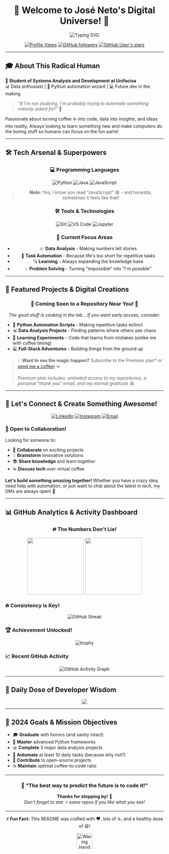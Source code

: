 <div align="center">
  
# 🚀 Welcome to José Neto's Digital Universe! 🌟

<img src="https://readme-typing-svg.herokuapp.com?font=Fira+Code&size=30&duration=3000&pause=1000&color=F75C7E&center=true&vCenter=true&width=600&lines=Hey+there!+I'm+José+Neto+👋;Data+Enthusiast+%26+Python+Wizard+🐍;Future+Dev+in+the+Making+💻;Always+Automating+Everything+🤖" alt="Typing SVG" />

</div>

<div align="center">
  
[![Profile Views](https://komarev.com/ghpvc/?username=netojj&color=blueviolet&style=for-the-badge&label=DIGITAL+VISITORS)](https://github.com/netojj)
[![GitHub followers](https://img.shields.io/github/followers/netojj?style=for-the-badge&color=orange&labelColor=ce471e)](https://github.com/netojj?tab=followers)
[![GitHub User's stars](https://img.shields.io/github/stars/netojj?style=for-the-badge&color=yellow&labelColor=ff8c00)](https://github.com/netojj?tab=repositories)

</div>

---

## 🎓 About This Radical Human

**🏫 Student of Systems Analysis and Development at Unifacisa**  
📊 Data enthusiast | 🐍 Python automation wizard | 💻 Future dev in the making

> *"If I'm not studying, I'm probably trying to automate something nobody asked for!"* 🤖

Passionate about turning coffee ☕ into code, data into insights, and ideas into reality. Always looking to learn something new and make computers do the boring stuff so humans can focus on the fun parts!

---

## 🛠️ Tech Arsenal & Superpowers

<div align="center">

### 💻 Programming Languages
![Python](https://img.shields.io/badge/Python-FFD43B?style=for-the-badge&logo=python&logoColor=blue)
![Java](https://img.shields.io/badge/Java-ED8B00?style=for-the-badge&logo=openjdk&logoColor=white)
![JavaScript](https://img.shields.io/badge/JavaScript-323330?style=for-the-badge&logo=javascript&logoColor=F7DF1E)

> **Note:** Yes, I know you read "JavaScrypt" 😄 - and honestly, sometimes it feels like that!

### 🛠️ Tools & Technologies
![Git](https://img.shields.io/badge/GIT-E44C30?style=for-the-badge&logo=git&logoColor=white)
![VS Code](https://img.shields.io/badge/Visual_Studio_Code-0078D4?style=for-the-badge&logo=visual%20studio%20code&logoColor=white)
![Jupyter](https://img.shields.io/badge/Jupyter-F37626.svg?&style=for-the-badge&logo=Jupyter&logoColor=white)

### 🎯 Current Focus Areas
- 📈 **Data Analysis** - Making numbers tell stories
- 🤖 **Task Automation** - Because life's too short for repetitive tasks
- 🔍 **Learning** - Always expanding the knowledge base
- 💡 **Problem Solving** - Turning "impossible" into "I'm possible"

</div>

---

## 📂 Featured Projects & Digital Creations

<div align="center">

### 🚧 Coming Soon to a Repository Near You! 🚧

*The good stuff is cooking in the lab... If you want early access, consider:*

</div>

- 🎯 **Python Automation Scripts** - Making repetitive tasks extinct
- 📊 **Data Analysis Projects** - Finding patterns where others see chaos  
- 🤖 **Learning Experiments** - Code that learns from mistakes (unlike me with coffee timing)
- 💻 **Full-Stack Adventures** - Building things from the ground up

> 💡 **Want to see the magic happen?** Subscribe to the Premium plan* or [send me a coffee](mailto:your-email@example.com)! ☕
>
> *Premium plan includes: unlimited access to my repositories, a personal "thank you" email, and my eternal gratitude* 😄

---

## 🤝 Let's Connect & Create Something Awesome!

<div align="center">

[![LinkedIn](https://img.shields.io/badge/LinkedIn-0077B5?style=for-the-badge&logo=linkedin&logoColor=white)](https://www.linkedin.com/in/1joseneto/)
[![Instagram](https://img.shields.io/badge/Instagram-E4405F?style=for-the-badge&logo=instagram&logoColor=white)](https://www.instagram.com/santoosneto/)
[![Email](https://img.shields.io/badge/Email-D14836?style=for-the-badge&logo=gmail&logoColor=white)](mailto:your-email@example.com)

</div>

### 🌟 Open to Collaboration!

Looking for someone to:
- 🤝 **Collaborate** on exciting projects
- 💡 **Brainstorm** innovative solutions
- 📚 **Share knowledge** and learn together
- ☕ **Discuss tech** over virtual coffee

**Let's build something amazing together!** Whether you have a crazy idea, need help with automation, or just want to chat about the latest in tech, my DMs are always open! 🚪

---

## 📊 GitHub Analytics & Activity Dashboard

<div align="center">

### 🔥 The Numbers Don't Lie!

<img height="180em" src="https://github-readme-stats.vercel.app/api?username=netojj&show_icons=true&theme=radical&include_all_commits=true&count_private=true"/>
<img height="180em" src="https://github-readme-stats.vercel.app/api/top-langs/?username=netojj&layout=compact&langs_count=8&theme=radical"/>

</div>

### 🔥 Consistency is Key!

<div align="center">

![GitHub Streak](https://github-readme-streak-stats.herokuapp.com/?user=netojj&theme=radical&hide_border=true)

</div>

### 🏆 Achievement Unlocked!

<div align="center">

![trophy](https://github-profile-trophy.vercel.app/?username=netojj&theme=radical&column=7&margin-w=15&margin-h=15)

</div>

### 📈 Recent GitHub Activity

<div align="center">

![GitHub Activity Graph](https://github-readme-activity-graph.vercel.app/graph?username=netojj&theme=radical&hide_border=true)

</div>

---

## 💭 Daily Dose of Developer Wisdom

<div align="center">

![](https://quotes-github-readme.vercel.app/api?type=horizontal&theme=radical)

</div>

---

## 🎯 2024 Goals & Mission Objectives

- 🎓 **Graduate** with honors (and sanity intact)
- 🐍 **Master** advanced Python frameworks
- 📊 **Complete** 3 major data analysis projects  
- 🤖 **Automate** at least 10 daily tasks (because why not?)
- 🌟 **Contribute** to open-source projects
- ☕ **Maintain** optimal coffee-to-code ratio

---

<div align="center">

### 🚀 "The best way to predict the future is to code it!" 

**Thanks for stopping by!** 🙏  
*Don't forget to star ⭐ some repos if you like what you see!*

---

**⚡ Fun Fact:** This README was crafted with ❤️, lots of ☕, and a healthy dose of 😄!

<img src="https://raw.githubusercontent.com/Tarikul-Islam-Anik/Animated-Fluent-Emojis/master/Emojis/Hand%20gestures/Waving%20Hand.png" alt="Waving Hand" width="50" height="50" />

</div>

